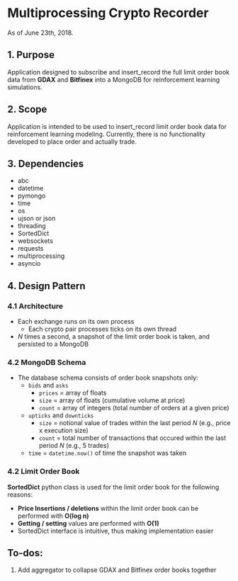 # Multiprocessing Crypto Recorder
As of June 23th, 2018.
## 1. Purpose
Application designed to subscribe and insert_record the
full limit order book data from **GDAX** and **Bitfinex** into a MongoDB 
for reinforcement learning simulations.

## 2. Scope
Application is intended to be used to insert_record limit order book data for 
reinforcement learning modeling. Currently, there is no functionality 
developed to place order and actually trade.

## 3. Dependencies
- abc
- datetime
- pymongo
- time
- os
- ujson or json
- threading
- SortedDict
- websockets
- requests
- multiprocessing
- asyncio

## 4. Design Pattern
### 4.1 Architecture
- Each exchange runs on its own process 
  - Each crypto pair processes ticks on its own thread  
- _N_ times a second, a snapshot of the limit order book is taken, and 
persisted to a MongoDB

### 4.2 MongoDB Schema
  - The database schema consists of order book snapshots only:
    - `bids` and `asks`
      - `prices` = array of floats
      - `size` = array of floats (cumulative volume at price)
      - `count` = array of integers (total number of orders at a given price)
    - `upticks` and `downticks`
      - `size` = notional value of trades within the last period _N_ 
      (e.g., price x execution size)
      - `count` = total number of transactions that occured within the last 
      period _N_ (e.g., 5 trades)
    - `time` = `datetime.now()` of time the snapshot was taken

### 4.2 Limit Order Book
**SortedDict** python class is used for the limit order book
for the following reasons:
- **Price Insertions / deletions** within the limit order book
 can be performed with **O(log n)**
- **Getting / setting** values are performed with **O(1)**
- SortedDict interface is intuitive, thus making implementation easier

## To-dos:
1. Add aggregator to collapse GDAX and Bitfinex order books together